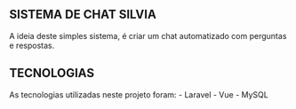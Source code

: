 ## SISTEMA DE CHAT SILVIA

A ideia deste simples sistema, é criar um chat automatizado com perguntas e respostas. 

## TECNOLOGIAS
As tecnologias utilizadas neste projeto foram:
    - Laravel
    - Vue 
    - MySQL
